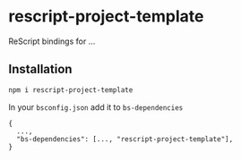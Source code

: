 # rescript-project-template

ReScript bindings for ...

## Installation

```sh
npm i rescript-project-template
```

In your `bsconfig.json` add it to `bs-dependencies`

```
{
  ...,
  "bs-dependencies": [..., "rescript-project-template"],
}
```
